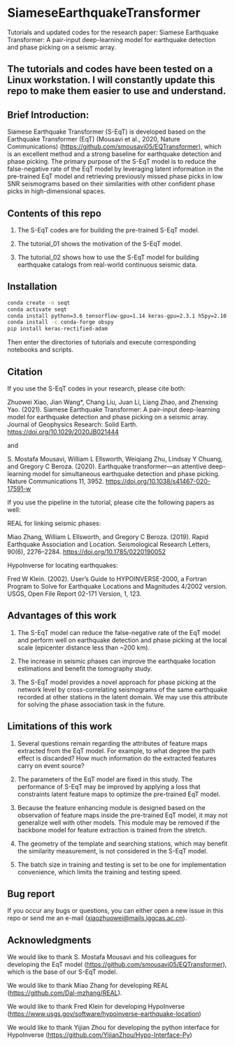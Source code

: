 # SiameseEarthquakeTransformer
Tutorials and updated codes for the research paper: Siamese Earthquake Transformer: A pair-input deep-learning model for earthquake detection and phase picking on a seismic array.

## **The tutorials and codes have been tested on a Linux workstation.** I will constantly update this repo to make them easier to use and understand.

## Brief Introduction:
Siamese Earthquake Transformer (S-EqT) is developed based on the Earthquake Transformer (EqT) (Mousavi et al., 2020, Nature Communications) (https://github.com/smousavi05/EQTransformer), which is an excellent method and a strong baseline for earthquake detection and phase picking. The primary purpose of the S-EqT model is to reduce the false-negative rate of the EqT model by leveraging latent information in the pre-trained EqT model and retrieving previously missed phase picks in low SNR seismograms based on their similarities with other confident phase picks in high-dimensional spaces.

## Contents of this repo
1. The S-EqT codes are for building the pre-trained S-EqT model.

2. The tutorial_01 shows the motivation of the S-EqT model.

3. The tutorial_02 shows how to use the S-EqT model for building earthquake catalogs from real-world continuous seismic data.

## Installation
```Bash
conda create -n seqt
conda activate seqt
conda install python=3.6 tensorflow-gpu=1.14 keras-gpu=2.3.1 h5py=2.10 matplotlib=3.2 pyyaml cudatoolkit cudnn pandas tqdm pyproj jupyter notebook basemap
conda install -c conda-forge obspy
pip install keras-rectified-adam
```
Then enter the directories of tutorials and execute corresponding notebooks and scripts.
## Citation
If you use the S-EqT codes in your research, please cite both:

Zhuowei Xiao, Jian Wang*, Chang Liu, Juan Li, Liang Zhao, and Zhenxing Yao. (2021). Siamese Earthquake Transformer: A pair-input deep-learning model for earthquake detection and phase picking on a seismic array. Journal of Geophysics Research: Solid Earth. https://doi.org/10.1029/2020JB021444

and

S. Mostafa Mousavi, William L Ellsworth, Weiqiang Zhu, Lindsay Y Chuang, and Gregory C Beroza. (2020). Earthquake transformer—an attentive deep-learning model for simultaneous earthquake detection and phase picking. Nature Communications 11, 3952. https://doi.org/10.1038/s41467-020-17591-w

If you use the pipeline in the tutorial, please cite the following papers as well:

REAL for linking seismic phases:

Miao Zhang, William L Ellsworth, and Gregory C Beroza. (2019). Rapid Earthquake Association and Location. Seismological Research Letters, 90(6), 2276–2284. https://doi.org/10.1785/0220190052

HypoInverse for locating earthquakes:

Fred W Klein. (2002). Userʼs Guide to HYPOINVERSE-2000, a Fortran Program to Solve for Earthquake Locations and Magnitudes 4/2002 version. USGS, Open File Report 02-171 Version, 1, 123.

## Advantages of this work
1. The S-EqT model can reduce the false-negative rate of the EqT model and perform well on earthquake detection and phase picking at the local scale (epicenter distance less than ~200 km).

2. The increase in seismic phases can improve the earthquake location estimations and benefit the tomography study.

3. The S-EqT model provides a novel approach for phase picking at the network level by cross-correlating seismograms of the same earthquake recorded at other stations in the latent domain. We may use this attribute for solving the phase association task in the future.

## Limitations of this work
1. Several questions remain regarding the attributes of feature maps extracted from the EqT model. For example, to what degree the path effect is discarded? How much information do the extracted features carry on event source? 

2. The parameters of the EqT model are fixed in this study. The performance of S-EqT may be improved by applying a loss that constraints latent feature maps to optimize the pre-trained EqT model.

3. Because the feature enhancing module is designed based on the observation of feature maps inside the pre-trained EqT model, it may not generalize well with other models. This module may be removed if the backbone model for feature extraction is trained from the stretch. 

4. The geometry of the template and searching stations, which may benefit the similarity measurement, is not considered in the S-EqT model.

5. The batch size in training and testing is set to be one for implementation convenience, which limits the training and testing speed.

## Bug report
If you occur any bugs or questions, you can either open a new issue in this repo or send me an e-mail (xiaozhuowei@mails.iggcas.ac.cn). 

## Acknowledgments
We would like to thank S. Mostafa Mousavi and his colleagues for developing the EqT model (https://github.com/smousavi05/EQTransformer), which is the base of our S-EqT model.

We would like to thank Miao Zhang for developing REAL (https://github.com/Dal-mzhang/REAL).

We would like to thank Fred Klein for developing HypoInverse (https://www.usgs.gov/software/hypoinverse-earthquake-location)

We would like to thank Yijian Zhou for developing the python interface for HypoInverse (https://github.com/YijianZhou/Hypo-Interface-Py)